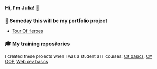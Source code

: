 ### Hi, I'm Julia! 👋

### 👀 Someday this will be my portfolio project
- [Tour Of Heroes](https://github.com/pinfib/TourOfHeroes)

### 🎓 My training repositories 
I created these projects when I was a student a IT courses: [C# basics](https://github.com/pinfib/AcademItsProgrammingFundamentals), [C# OOP](https://github.com/pinfib/AcademItsDorosh/tree/master/SharpOop1), [Web dev basics](https://github.com/pinfib/AcademItsClientSideWeb/tree/master/ClientSideWebOct20)

<!--
**pinfib/pinfib** is a ✨ _special_ ✨ repository because its `README.md` (this file) appears on your GitHub profile.

Here are some ideas to get you started:

- 🔭 I’m currently working on ...
- 🌱 I’m currently learning ...
- 👯 I’m looking to collaborate on ...
- 🤔 I’m looking for help with ...
- 💬 Ask me about ...
- 📫 How to reach me: ...
- 😄 Pronouns: ...
- ⚡ Fun fact: ...
-->
